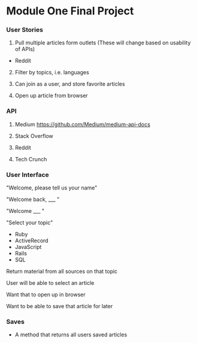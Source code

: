 # Module One Final Project

### User Stories

1. Pull multiple articles form outlets (These will change based on usability of APIs)
  - Reddit


2. Filter by topics, i.e. languages

3. Can join as a user, and store favorite articles

4. Open up article from browser


### API

1. Medium
https://github.com/Medium/medium-api-docs

2. Stack Overflow

3. Reddit

4. Tech Crunch


### User Interface

"Welcome, please tell us your name"

"Welcome back, ___ "

"Welcome ___ "

"Select your topic"
- Ruby
- ActiveRecord
- JavaScript
- Rails
- SQL


Return material from all sources on that topic

User will be able to select an article

Want that to open up in browser

Want to be able to save that article for later


### Saves

- A method that returns all users saved articles

